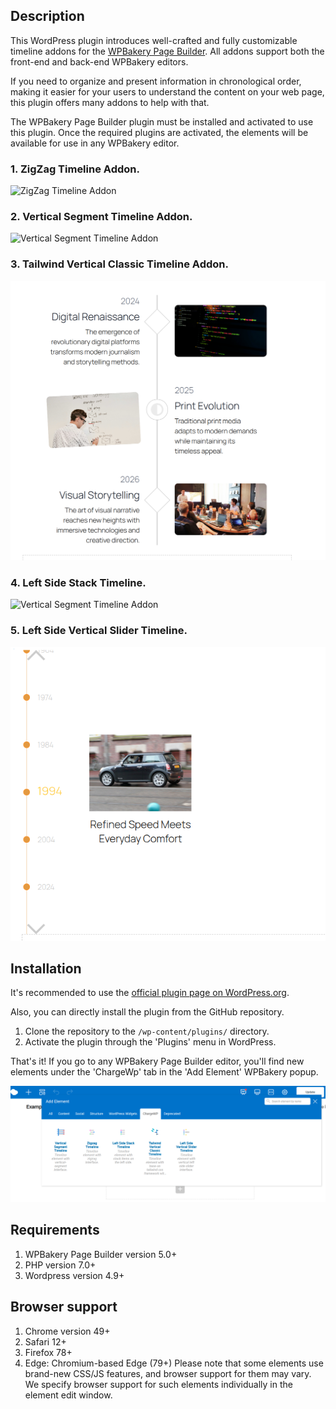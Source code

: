 ## Description

This WordPress plugin introduces well-crafted and fully customizable timeline addons for the [WPBakery Page Builder](https://wpbakery.com/). All addons support both the front-end and back-end WPBakery editors. 

If you need to organize and present information in chronological order, making it easier for your users to understand the content on your web page, this plugin offers many addons to help with that. 

The WPBakery Page Builder plugin must be installed and activated to use this plugin. Once the required plugins are activated, the elements will be available for use in any WPBakery editor.

### 1. ZigZag Timeline Addon.

![ZigZag Timeline Addon](assets/images/github-reame/screen-2.png)


### 2. Vertical Segment Timeline Addon.

![Vertical Segment Timeline Addon](assets/images/github-reame/screen-4.png)

### 3. Tailwind Vertical Classic Timeline Addon.

![Tailwind Vertical Classic Timeline Addon](assets/images/github-reame/screen-6.png)

### 4. Left Side Stack Timeline.

![Vertical Segment Timeline Addon](assets/images/github-reame/screen-5.png)

### 5. Left Side Vertical Slider Timeline.

![Vertical Segment Timeline Addon](assets/images/github-reame/screen-7.png)

## Installation
It's recommended to use the [official plugin page on WordPress.org](https://wordpress.org/plugins/chargewp-timeline-addons-for-wpbakery).

Also, you can directly install the plugin from the GitHub repository.
1. Clone the repository to the `/wp-content/plugins/` directory.
2. Activate the plugin through the 'Plugins' menu in WordPress.

That's it! If you go to any WPBakery Page Builder editor, you'll find new elements under the 'ChargeWp' tab in the 'Add Element' WPBakery popup.

![](assets/images/github-reame/screen-1.png)

## Requirements
1. WPBakery Page Builder version 5.0+
2. PHP version 7.0+
3. Wordpress version 4.9+
   
## Browser support
1. Chrome version 49+
2. Safari 12+
3. Firefox 78+
4. Edge: Chromium-based Edge (79+)
Please note that some elements use brand-new CSS/JS features, and browser support for them may vary. We specify browser support for such elements individually in the element edit window.
